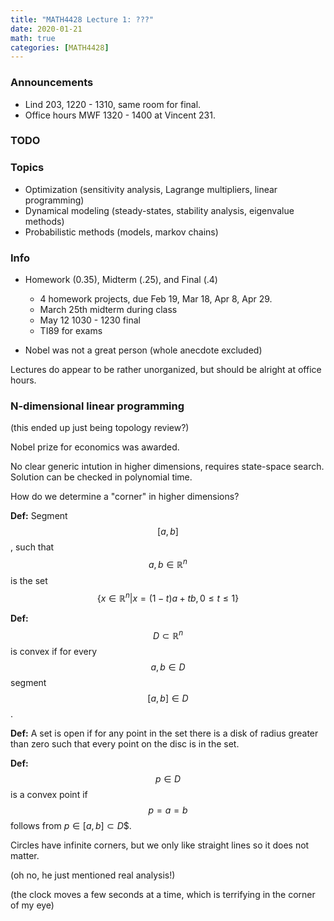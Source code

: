 ```yaml
---
title: "MATH4428 Lecture 1: ???"
date: 2020-01-21
math: true 
categories: [MATH4428]
---
```


### Announcements

- Lind 203, 1220 - 1310, same room for final.
- Office hours MWF 1320 - 1400 at Vincent 231.

### TODO

### Topics

- Optimization (sensitivity analysis, Lagrange multipliers, linear programming)
- Dynamical modeling (steady-states, stability analysis, eigenvalue methods)
- Probabilistic methods (models, markov chains)

### Info

- Homework (0.35), Midterm (.25), and Final (.4) 
    - 4 homework projects, due Feb 19, Mar 18, Apr 8, Apr 29.
    - March 25th midterm during class
    - May 12 1030 - 1230 final
    - TI89 for exams

- Nobel was not a great person (whole anecdote excluded)


Lectures do appear to be rather unorganized, but should be alright at office hours.

### N-dimensional linear programming

(this ended up just being topology review?)

Nobel prize for economics was awarded.

No clear generic intution in higher dimensions, requires state-space search. Solution can be checked in polynomial time.

How do we determine a "corner" in higher dimensions?

**Def:** Segment $$[a,b]$$, such that $$a, b\in\mathbb{R}^n$$ is the set $$\{x\in\mathbb{R}^n \vert x = (1-t)a+tb, 0\leq t\leq 1\}$$

**Def:** $$D\subset \mathbb{R}^n$$ is convex if for every $$a,b\in D$$ segment $$[a,b]\in D$$.

**Def:** A set is open if for any point in the set there is a disk of radius greater than zero such that every point on the disc is in the set.

**Def:** $$p\in D$$ is a convex point if $$p=a=b$$ follows from $p\in[a,b]\subset D$$.

Circles have infinite corners, but we only like straight lines so it does not matter.

(oh no, he just mentioned real analysis!)

(the clock moves a few seconds at a time, which is terrifying in the corner of my eye)
